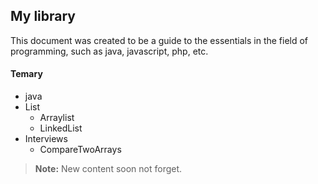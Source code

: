 My library 
-------------------

This document was created to be a guide to the essentials in the field of programming, such as java, javascript, php, etc.

#### <i class="icon-folder-open"></i> Temary

- java
 - List
	 - Arraylist
	 - LinkedList
 - Interviews
	 - CompareTwoArrays



> **Note:**  New content <i class="icon-upload"></i> soon not forget.